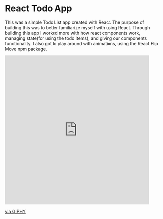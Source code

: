 # React Todo App
This was a simple Todo List app created with React. The purpose of building this was to better familiarize myself with using React. Through building this app I worked more with how react components work, managing state(for using the todo items), and giving our components functionality. I also got to play around with animations, using the React Flip Move npm package.



<iframe src="https://giphy.com/embed/6yxRppgbiaTPPmbBAt" width="464" height="480" frameBorder="0" class="giphy-embed" allowFullScreen></iframe><p><a href="https://giphy.com/gifs/6yxRppgbiaTPPmbBAt">via GIPHY</a></p>
